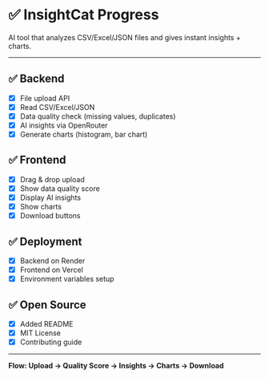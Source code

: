 # ✅ InsightCat Progress

AI tool that analyzes CSV/Excel/JSON files and gives instant insights + charts.

---

## ✅ Backend
- [x] File upload API
- [x] Read CSV/Excel/JSON
- [x] Data quality check (missing values, duplicates)
- [x] AI insights via OpenRouter
- [x] Generate charts (histogram, bar chart)

## ✅ Frontend
- [x] Drag & drop upload
- [x] Show data quality score
- [x] Display AI insights
- [x] Show charts
- [x] Download buttons

## ✅ Deployment
- [x] Backend on Render
- [x] Frontend on Vercel
- [x] Environment variables setup

## ✅ Open Source
- [x] Added README
- [x] MIT License
- [x] Contributing guide

---

**Flow: Upload → Quality Score → Insights → Charts → Download**
